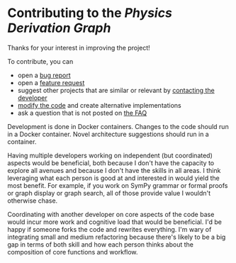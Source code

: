 
# Contributing to the _Physics Derivation Graph_

Thanks for your interest in improving the project!


To contribute, you can 
 * open a <a href="https://github.com/allofphysicsgraph/proofofconcept/issues/new?assignees=&labels=&template=bug_report.md&title=">bug report</a>
 * open a <a href="https://github.com/allofphysicsgraph/proofofconcept/issues/new?assignees=&labels=&template=feature_request.md&title=">feature request</a>
 * suggest other projects that are similar or relevant by <a href="http://derivationmap.net/faq?referrer=CONTRIBUTING#contact">contacting the developer</a>
 * [modify the code](https://github.com/allofphysicsgraph/proofofconcept/fork) and create alternative implementations
 * ask a question that is not posted on [the FAQ](https://allofphysicsgraph.github.io/proofofconcept/site/faq.html)

Development is done in Docker containers. Changes to the code should run in a Docker container. Novel architecture suggestions should run in a container.


Having multiple developers working on independent (but coordinated)
aspects would be beneficial, both because I don't have the capacity to
explore all avenues and because I don't have the skills in all areas.
I think leveraging what each person is good at and interested in would
yield the most benefit. For example, if you work on SymPy grammar or
formal proofs or graph display or graph search, all of those provide
value I wouldn't otherwise chase.

Coordinating with another developer on core aspects of the code
base would incur more work and cognitive load that would be
beneficial. I'd be happy if someone forks the code and rewrites
everything. I'm wary of integrating small and medium refactoring
because there's likely to be a big gap in terms of both skill and how
each person thinks about the composition of core functions and
workflow.


